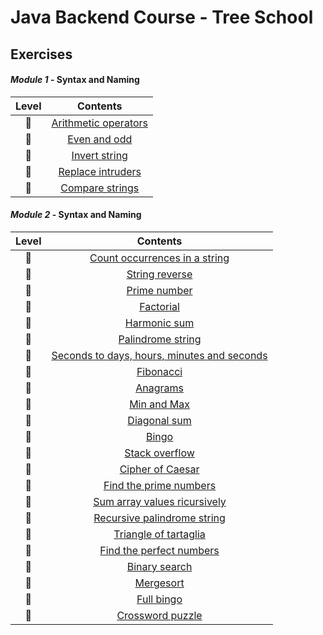 # Java Backend Course - Tree School
## Exercises

#### _Module 1_ - Syntax and Naming

Level | Contents
:---: | :---: |
:kick_scooter: | [Arithmetic operators](Exercises/ArithmeticOperators.java)
:kick_scooter: | [Even and odd](Esercizi/EvenOdd)
:kick_scooter: | [Invert string](Esercizi/InvertString)
:kick_scooter: | [Replace intruders](Esercizi/ReplaceIntruders)
:kick_scooter: | [Compare strings](Esercizi/CompareStrings)

#### _Module 2_ - Syntax and Naming

Level | Contents
:---: | :---: |
:kick_scooter: | [Count occurrences in a string](Esercizi/)
:kick_scooter: | [String reverse](Esercizi/)
:kick_scooter: | [Prime number](Esercizi/)
:kick_scooter: | [Factorial](Esercizi/)
:kick_scooter: | [Harmonic sum](Esercizi/)
:kick_scooter: | [Palindrome string](Esercizi/)
:kick_scooter: | [Seconds to days, hours, minutes and seconds](Esercizi/)
:kick_scooter: | [Fibonacci](Esercizi/)
:kick_scooter: | [Anagrams](Esercizi/)
:kick_scooter: | [Min and Max](Esercizi/)
:kick_scooter: | [Diagonal sum](Esercizi/)
:kick_scooter: | [Bingo](Esercizi/)
:kick_scooter: | [Stack overflow](Esercizi/)
:kick_scooter: | [Cipher of Caesar](Esercizi/)
:kick_scooter: | [Find the prime numbers](Esercizi/)
:kick_scooter: | [Sum array values ricursively](Esercizi/)
:kick_scooter: | [Recursive palindrome string](Esercizi/)
:kick_scooter: | [Triangle of tartaglia](Esercizi/)
:kick_scooter: | [Find the perfect numbers](Esercizi/)
:kick_scooter: | [Binary search](Esercizi/)
:kick_scooter: | [Mergesort](Esercizi/)
:kick_scooter: | [Full bingo](Esercizi/)
:kick_scooter: | [Crossword puzzle](Esercizi/)
